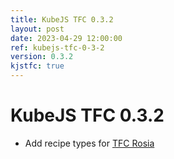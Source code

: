 ```yaml
---
title: KubeJS TFC 0.3.2
layout: post
date: 2023-04-29 12:00:00
ref: kubejs-tfc-0-3-2
version: 0.3.2
kjstfc: true
---
```


# KubeJS TFC 0.3.2

- Add recipe types for [TFC Rosia](https://www.curseforge.com/minecraft/mc-mods/tfc-rosia)
